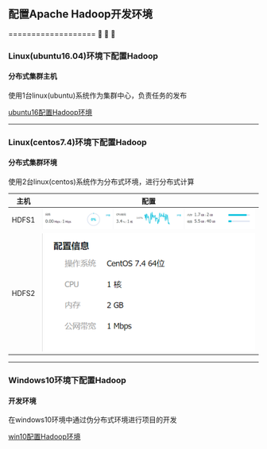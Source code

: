 ## 配置Apache Hadoop开发环境
===================
:elephant: :elephant: :elephant: 

### Linux(ubuntu16.04)环境下配置Hadoop
#### 分布式集群主机
使用1台linux(ubuntu)系统作为集群中心，负责任务的发布

[ubuntu16配置Hadoop环境](https://blog.csdn.net/wsh596823919/article/details/80771230)

-----------------------------------
### Linux(centos7.4)环境下配置Hadoop
#### 分布式集群环境
使用2台linux(centos)系统作为分布式环境，进行分布式计算

|主机|配置|
|---|---
|HDFS1|![host1](../Image/host1.png)
|HDFS2|![host2](../Image/host2.png)

-----------------------------------
### Windows10环境下配置Hadoop
#### 开发环境
在windows10环境中通过伪分布式环境进行项目的开发

[win10配置Hadoop环境](https://blog.csdn.net/wsh596823919/article/details/80774805)